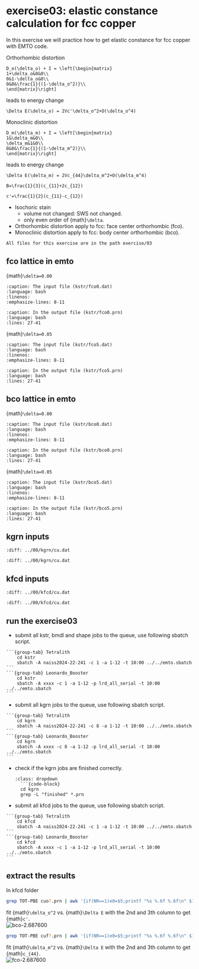 # exercise03: elastic constance calculation for fcc copper

In this exercise we will practice how to get elastic constance for fcc copper with EMTO code.

Orthorhombic distortion

```{math}
D_o(\delta_o) + I = \left[\begin{matrix}
1+\delta_o&0&0\\
0&1-\delta_o&0\\
0&0&\frac{1}{(1-\delta_o^2)}\\
\end{matrix}\right]
```

leads to energy change

```{math}
\Delta E(\delta_o) = 2Vc'\delta_o^2+O(\delta_o^4)
```

Monoclinic distortion

```{math}
D_m(\delta_m) + I = \left[\begin{matrix}
1&\delta_m&0\\
\delta_m&1&0\\
0&0&\frac{1}{(1-\delta_m^2)}\\
\end{matrix}\right]
```

leads to energy change

```{math}
\Delta E(\delta_m) = 2Vc_{44}\delta_m^2+O(\delta_m^4)
```

```{math}
B=\frac{1}{3}(c_{11}+2c_{12})
```

```{math}
c'=\frac{1}{2}(c_{11}-c_{12})
```

* Isochoric stain
  - volume not changed: SWS not changed.
  - only even order of {math}`\delta`.
* Orthorhombic distortion apply to fcc: face center orthorhombic (fco).
* Monoclinic distortion apply to fcc: body center orthorhombic (bco).

```{note}
All files for this exercise are in the path exercise/03
```

## fco lattice in emto

{math}`\delta=0.00`

```{literalinclude} kstr/fco0.dat
:caption: The input file (kstr/fco0.dat)
:language: bash
:linenos:
:emphasize-lines: 8-11
```
   
```{literalinclude} kstr/fco0.prn
:caption: In the output file (kstr/fco0.prn)
:language: bash
:lines: 27-41
```
{math}`\delta=0.05`

```{literalinclude} kstr/fco5.dat
:caption: The input file (kstr/fco5.dat)
:language: bash
:linenos:
:emphasize-lines: 8-11
```
   
```{literalinclude} kstr/fco5.prn
:caption: In the output file (kstr/fco5.prn)
:language: bash
:lines: 27-41
```

## bco lattice in emto

{math}`\delta=0.00`

```{literalinclude} kstr/bco0.dat
:caption: The input file (kstr/bco0.dat)
:language: bash
:linenos:
:emphasize-lines: 8-11
```
   
```{literalinclude} kstr/bco0.prn
:caption: In the output file (kstr/bco0.prn)
:language: bash
:lines: 27-41
```
{math}`\delta=0.05`

```{literalinclude} kstr/bco5.dat
:caption: The input file (kstr/bco5.dat)
:language: bash
:linenos:
:emphasize-lines: 8-11
```
   
```{literalinclude} kstr/bco5.prn
:caption: In the output file (kstr/bco5.prn)
:language: bash
:lines: 27-41
```

## kgrn inputs

```{literalinclude} kgrn/cuf5.dat
:diff: ../00/kgrn/cu.dat
```

```{literalinclude} kgrn/cuo5.dat
:diff: ../00/kgrn/cu.dat
```
## kfcd inputs

```{literalinclude} kfcd/cuf5.dat
:diff: ../00/kfcd/cu.dat
```

```{literalinclude} kfcd/cuo5.dat
:diff: ../00/kfcd/cu.dat
```
## run the exercise03


- submit all kstr, bmdl and shape jobs to the queue, use following sbatch script.
````{tabs}
```{group-tab} Tetralith
    cd kstr
    sbatch -A naiss2024-22-241 -c 1 -a 1-12 -t 10:00 ../../emto.sbatch
```
```{group-tab} Leonardo_Booster
    cd kstr
    sbatch -A xxxx -c 1 -a 1-12 -p lrd_all_serial -t 10:00 ../../emto.sbatch
```
````
- submit all kgrn jobs to the queue, use following sbatch script.
````{tabs}
```{group-tab} Tetralith
    cd kgrn
    sbatch -A naiss2024-22-241 -c 8 -a 1-12 -t 10:00 ../../emto.sbatch
```
```{group-tab} Leonardo_Booster
    cd kgrn
    sbatch -A xxxx -c 8 -a 1-12 -p lrd_all_serial -t 10:00 ../../emto.sbatch
```
````
- check if the kgrn jobs are finished correctly.
  ```{hint}
  :class: dropdown
    ```{code-block}
    cd kgrn
    grep -L "finished" *.prn
  ```
- submit all kfcd jobs to the queue, use following sbatch script.
````{tabs}
```{group-tab} Tetralith
    cd kfcd 
    sbatch -A naiss2024-22-241 -c 1 -a 1-12 -t 10:00 ../../emto.sbatch
```
```{group-tab} Leonardo_Booster
    cd kfcd
    sbatch -A xxxx -c 1 -a 1-12 -p lrd_all_serial -t 10:00 ../../emto.sbatch
```
````

## extract the results

In kfcd folder

```bash
grep TOT-PBE cuo?.prn | awk '{if(NR==1)e0=$5;printf "%s %.6f %.6f\n" $1,NR*NR*0.0001,$5-e0}'
```
fit {math}`\delta_o^2` vs. {math}`\Delta E` with the 2nd and 3th column to get {math}`c'`.     
![bco-2.687600](https://hackmd.io/_uploads/ByifcP_Tp.png)

```bash
grep TOT-PBE cuf?.prn | awk '{if(NR==1)e0=$5;printf "%s %.6f %.6f\n" $1,NR*NR*0.0001,$5-e0}'
```
fit {math}`\delta_m^2` vs. {math}`\Delta E` with the 2nd and 3th column to get {math}`c_{44}`.     
![fco-2.687600](https://hackmd.io/_uploads/Hy8Nqw_Tp.png)
